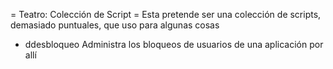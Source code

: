 = Teatro: Colección de Script =
 Esta pretende ser una colección de scripts, demasiado puntuales, que uso para algunas cosas

 * ddesbloqueo
 Administra los bloqueos de usuarios de una aplicación por allí